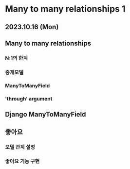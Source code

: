# Many to many relationships 1

2023.10.16 (Mon)
-----

## Many to many relationships 

### N:1의 한계

### 중개모델

### ManyToManyField

### 'through' argument

## Django ManyToManyField

## 좋아요

### 모델 관계 설정

### 좋아요 기능 구현

